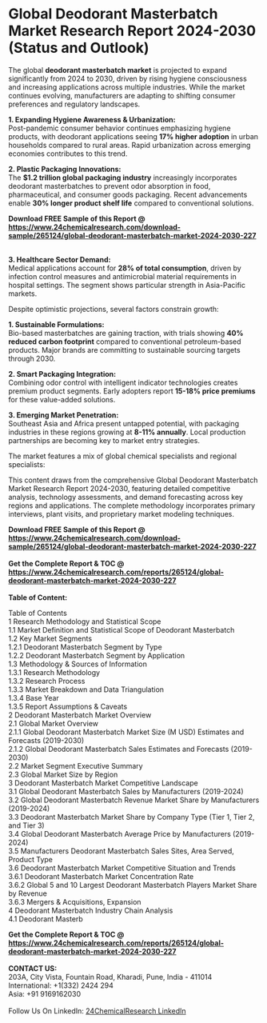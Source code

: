 <h1>Global Deodorant Masterbatch Market Research Report 2024-2030 (Status and Outlook)</h1><p>The global <strong>deodorant masterbatch market</strong> is projected to expand significantly from 2024 to 2030, driven by rising hygiene consciousness and increasing applications across multiple industries. While the market continues evolving, manufacturers are adapting to shifting consumer preferences and regulatory landscapes.</p><p><strong>1. Expanding Hygiene Awareness &amp; Urbanization:</strong><br>
Post-pandemic consumer behavior continues emphasizing hygiene products, with deodorant applications seeing <strong>17% higher adoption</strong> in urban households compared to rural areas. Rapid urbanization across emerging economies contributes to this trend.</p><p><strong>2. Plastic Packaging Innovations:</strong><br>
The <strong>$1.2 trillion global packaging industry</strong> increasingly incorporates deodorant masterbatches to prevent odor absorption in food, pharmaceutical, and consumer goods packaging. Recent advancements enable <strong>30% longer product shelf life</strong> compared to conventional solutions.</p><div><b>Download FREE Sample of this Report @ 
            <a href="https://www.24chemicalresearch.com/download-sample/265124/global-deodorant-masterbatch-market-2024-2030-227">
            https://www.24chemicalresearch.com/download-sample/265124/global-deodorant-masterbatch-market-2024-2030-227</a></b></div><br><p><strong>3. Healthcare Sector Demand:</strong><br>
Medical applications account for <strong>28% of total consumption</strong>, driven by infection control measures and antimicrobial material requirements in hospital settings. The segment shows particular strength in Asia-Pacific markets.</p><p>Despite optimistic projections, several factors constrain growth:</p><p><strong>1. Sustainable Formulations:</strong><br>
Bio-based masterbatches are gaining traction, with trials showing <strong>40% reduced carbon footprint</strong> compared to conventional petroleum-based products. Major brands are committing to sustainable sourcing targets through 2030.</p><p><strong>2. Smart Packaging Integration:</strong><br>
Combining odor control with intelligent indicator technologies creates premium product segments. Early adopters report <strong>15-18% price premiums</strong> for these value-added solutions.</p><p><strong>3. Emerging Market Penetration:</strong><br>
Southeast Asia and Africa present untapped potential, with packaging industries in these regions growing at <strong>8-11% annually</strong>. Local production partnerships are becoming key to market entry strategies.</p><p>The market features a mix of global chemical specialists and regional specialists:</p><p>This content draws from the comprehensive Global Deodorant Masterbatch Market Research Report 2024-2030, featuring detailed competitive analysis, technology assessments, and demand forecasting across key regions and applications. The complete methodology incorporates primary interviews, plant visits, and proprietary market modeling techniques.</p><div><b>Download FREE Sample of this Report @ 
            <a href="https://www.24chemicalresearch.com/download-sample/265124/global-deodorant-masterbatch-market-2024-2030-227">
            https://www.24chemicalresearch.com/download-sample/265124/global-deodorant-masterbatch-market-2024-2030-227</a></b></div><br><div><b>Get the Complete Report & TOC @ 
            <a href="https://www.24chemicalresearch.com/reports/265124/global-deodorant-masterbatch-market-2024-2030-227">
            https://www.24chemicalresearch.com/reports/265124/global-deodorant-masterbatch-market-2024-2030-227</a></b></div><br>
            <b>Table of Content:</b><p>Table of Contents<br />
1 Research Methodology and Statistical Scope<br />
1.1 Market Definition and Statistical Scope of Deodorant Masterbatch<br />
1.2 Key Market Segments<br />
1.2.1 Deodorant Masterbatch Segment by Type<br />
1.2.2 Deodorant Masterbatch Segment by Application<br />
1.3 Methodology & Sources of Information<br />
1.3.1 Research Methodology<br />
1.3.2 Research Process<br />
1.3.3 Market Breakdown and Data Triangulation<br />
1.3.4 Base Year<br />
1.3.5 Report Assumptions & Caveats<br />
2 Deodorant Masterbatch Market Overview<br />
2.1 Global Market Overview<br />
2.1.1 Global Deodorant Masterbatch Market Size (M USD) Estimates and Forecasts (2019-2030)<br />
2.1.2 Global Deodorant Masterbatch Sales Estimates and Forecasts (2019-2030)<br />
2.2 Market Segment Executive Summary<br />
2.3 Global Market Size by Region<br />
3 Deodorant Masterbatch Market Competitive Landscape<br />
3.1 Global Deodorant Masterbatch Sales by Manufacturers (2019-2024)<br />
3.2 Global Deodorant Masterbatch Revenue Market Share by Manufacturers (2019-2024)<br />
3.3 Deodorant Masterbatch Market Share by Company Type (Tier 1, Tier 2, and Tier 3)<br />
3.4 Global Deodorant Masterbatch Average Price by Manufacturers (2019-2024)<br />
3.5 Manufacturers Deodorant Masterbatch Sales Sites, Area Served, Product Type<br />
3.6 Deodorant Masterbatch Market Competitive Situation and Trends<br />
3.6.1 Deodorant Masterbatch Market Concentration Rate<br />
3.6.2 Global 5 and 10 Largest Deodorant Masterbatch Players Market Share by Revenue<br />
3.6.3 Mergers & Acquisitions, Expansion<br />
4 Deodorant Masterbatch Industry Chain Analysis<br />
4.1 Deodorant Masterb</p><div><b>Get the Complete Report & TOC @ 
            <a href="https://www.24chemicalresearch.com/reports/265124/global-deodorant-masterbatch-market-2024-2030-227">
            https://www.24chemicalresearch.com/reports/265124/global-deodorant-masterbatch-market-2024-2030-227</a></b></div><br><b>CONTACT US:</b><br>
            203A, City Vista, Fountain Road, Kharadi, Pune, India - 411014<br>
            International: +1(332) 2424 294<br>
            Asia: +91 9169162030 <br><br>
            Follow Us On LinkedIn: <a href="https://www.linkedin.com/company/24chemicalresearch/">24ChemicalResearch LinkedIn</a>